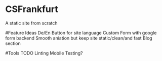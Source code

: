 # CSFrankfurt

A static site from scratch

#Feature Ideas
De/En Button for site language
Custom Form with google form backend
Smooth aniation but keep site static/clean/and fast
Blog section

#Tools TODO
Linting
Mobile Testing?
